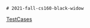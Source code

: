     # 2021-fall-cs160-black-widow
[TestCases](https://github.com/jreese14/2021-fall-cs160-black-widow/tree/dev-branch/app/src/androidTest/java/com/example/communityeats/activities)
